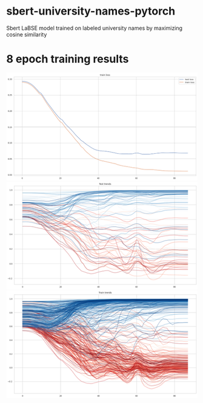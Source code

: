# sbert-university-names-pytorch
Sbert LaBSE model trained on labeled university names by maximizing cosine similarity

# 8 epoch training results
![img](./images/8_epochs/tt_loss.png)
![img](./images/8_epochs/test.png)
![img](./images/8_epochs/train.png)
